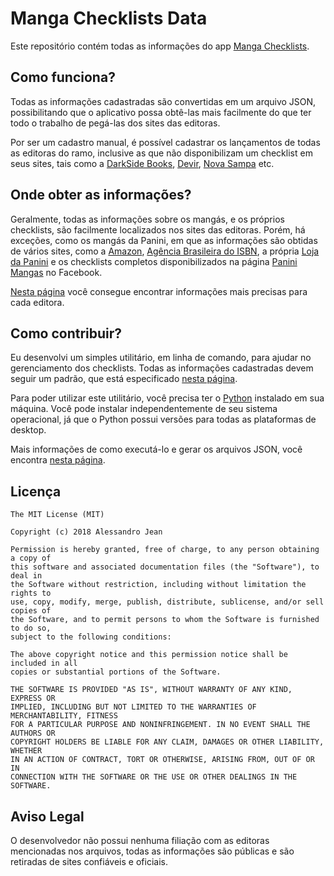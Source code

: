 # Manga Checklists Data

Este repositório contém todas as informações do app [Manga Checklists](https://github.com/alessandrojean/manga-checklists).

## Como funciona?

Todas as informações cadastradas são convertidas em um arquivo JSON, possibilitando que o aplicativo possa obtê-las mais facilmente do que ter todo o trabalho de pegá-las dos sites das editoras.

Por ser um cadastro manual, é possível cadastrar os lançamentos de todas as editoras do ramo, inclusive as que não disponibilizam um checklist em seus sites, tais como a [DarkSide Books](http://www.darksidebooks.com.br/), [Devir](http://devir.com.br/), [Nova Sampa](https://www.editoranovasampa.com.br/loja/) etc.

## Onde obter as informações?

Geralmente, todas as informações sobre os mangás, e os próprios checklists, são facilmente localizados nos sites das editoras. Porém, há exceções, como os mangás da Panini, em que as informações são obtidas de vários sites, como a [Amazon](https://amazon.com.br), [Agência Brasileira do ISBN](http://www.isbn.bn.br/website/consulta/cadastro), a própria [Loja da Panini](https://loja.panini.com.br/panini/vitrines/default.aspx) e os checklists completos disponibilizados na página [Panini Mangas](https://pt-br.facebook.com/PaniniMangas/app/1706637092931001/?ref=page_internal) no Facebook.

[Nesta página](https://alessandrojean.github.io/manga-checklists-data/informacoes) você consegue encontrar informações mais precisas para cada editora.

## Como contribuir?

Eu desenvolvi um simples utilitário, em linha de comando, para ajudar no gerenciamento dos checklists. Todas as informações cadastradas devem seguir um padrão, que está especificado [nesta página](https://alessandrojean.github.io/manga-checklists-data/padroes).

Para poder utilizar este utilitário, você precisa ter o [Python](https://www.python.org/) instalado em sua máquina. Você pode instalar independentemente de seu sistema operacional, já que o Python possui versões para todas as plataformas de desktop.

Mais informações de como executá-lo e gerar os arquivos JSON, você encontra [nesta página](https://alessandrojean.github.io/manga-checklists-data/utilitario).

## Licença

    The MIT License (MIT)

    Copyright (c) 2018 Alessandro Jean

    Permission is hereby granted, free of charge, to any person obtaining a copy of
    this software and associated documentation files (the "Software"), to deal in
    the Software without restriction, including without limitation the rights to
    use, copy, modify, merge, publish, distribute, sublicense, and/or sell copies of
    the Software, and to permit persons to whom the Software is furnished to do so,
    subject to the following conditions:
    
    The above copyright notice and this permission notice shall be included in all
    copies or substantial portions of the Software.

    THE SOFTWARE IS PROVIDED "AS IS", WITHOUT WARRANTY OF ANY KIND, EXPRESS OR
    IMPLIED, INCLUDING BUT NOT LIMITED TO THE WARRANTIES OF MERCHANTABILITY, FITNESS
    FOR A PARTICULAR PURPOSE AND NONINFRINGEMENT. IN NO EVENT SHALL THE AUTHORS OR
    COPYRIGHT HOLDERS BE LIABLE FOR ANY CLAIM, DAMAGES OR OTHER LIABILITY, WHETHER
    IN AN ACTION OF CONTRACT, TORT OR OTHERWISE, ARISING FROM, OUT OF OR IN
    CONNECTION WITH THE SOFTWARE OR THE USE OR OTHER DEALINGS IN THE SOFTWARE.
    
## Aviso Legal

O desenvolvedor não possui nenhuma filiação com as editoras mencionadas nos arquivos, todas as informações são públicas e são retiradas de sites confiáveis e oficiais.